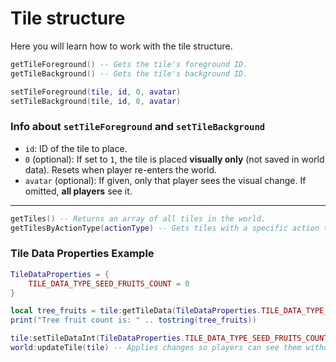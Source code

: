 # Tile structure

Here you will learn how to work with the tile structure.

```lua
getTileForeground() -- Gets the tile's foreground ID.
getTileBackground() -- Gets the tile's background ID.

setTileForeground(tile, id, 0, avatar)
setTileBackground(tile, id, 0, avatar)
```

### Info about `setTileForeground` and `setTileBackground`
- `id`: ID of the tile to place.
- `0` (optional): If set to `1`, the tile is placed **visually only** (not saved in world data). Resets when player re-enters the world.
- `avatar` (optional): If given, only that player sees the visual change. If omitted, **all players** see it.

---

```lua
getTiles() -- Returns an array of all tiles in the world.
getTilesByActionType(actionType) -- Gets tiles with a specific action type.
```

### Tile Data Properties Example
```lua
TileDataProperties = {
    TILE_DATA_TYPE_SEED_FRUITS_COUNT = 0
}

local tree_fruits = tile:getTileData(TileDataProperties.TILE_DATA_TYPE_SEED_FRUITS_COUNT)
print("Tree fruit count is: " .. tostring(tree_fruits))

tile:setTileDataInt(TileDataProperties.TILE_DATA_TYPE_SEED_FRUITS_COUNT, 1)
world:updateTile(tile) -- Applies changes so players can see them without rejoining.
```
